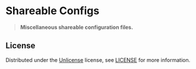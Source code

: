 # Shareable Configs

> **Miscellaneous shareable configuration files.**

## License

Distributed under the [Unlicense](https://spdx.org/licenses/Unlicense.html) license, see [LICENSE](https://git.bauke.xyz/Bauke/shareable-configs/src/branch/main/LICENSE) for more information.
